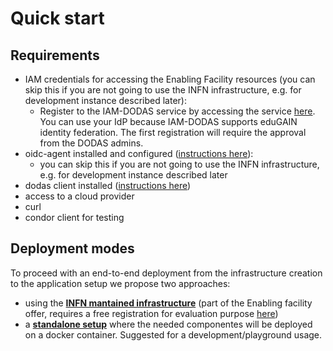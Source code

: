 # Quick start

## Requirements

- IAM credentials for accessing the Enabling Facility resources (you can skip this if you are not going to use the INFN infrastructure, e.g. for development instance described later):
    - Register to the IAM-DODAS service by accessing the service [here](https://dodas-iam.cloud.cnaf.infn.it). You can use your IdP because IAM-DODAS supports eduGAIN identity federation. The first registration will require the approval from the DODAS admins.
- oidc-agent installed and configured ([instructions here](setup-oidc.md)):
    - you can skip this if you are not going to use the INFN infrastructure, e.g. for development instance described later
- dodas client installed  ([instructions here](dodas-client.md))
- access to a cloud provider
- curl
- condor client for testing

## Deployment modes

To proceed with an end-to-end deployment from the infrastructure creation to the application setup we propose two approaches:

- using the **[INFN mantained infrastructure](https://dodas-ts.github.io/dodas-templates/quick-start-community/)** (part of the Enabling facility offer, requires a free registration for evaluation purpose [here](https://dodas-iam.cloud.cnaf.infn.it))
- a **[standalone setup](https://dodas-ts.github.io/dodas-templates/quick-start/)** where the needed componentes will be deployed on a docker container. Suggested for a development/playground usage.